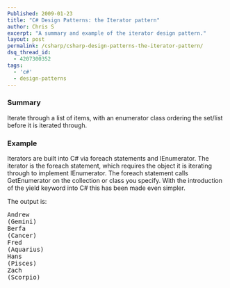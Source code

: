 ```yaml
---
Published: 2009-01-23
title: "C# Design Patterns: the Iterator pattern"
author: Chris S
excerpt: "A summary and example of the iterator design pattern."
layout: post
permalink: /csharp/csharp-design-patterns-the-iterator-pattern/
dsq_thread_id:
  - 4207300352
tags:
  - 'c#'
  - design-patterns
---
```

### Summary

Iterate through a list of items, with an enumerator class ordering the set/list before it is iterated through. 

<!--more-->

### Example

Iterators are built into C# via foreach statements and IEnumerator. The iterator is the foreach statement, which requires the object it is iterating through to implement IEnumerator. The foreach statement calls GetEnumerator on the collection or class you specify. With the introduction of the yield keyword into C# this has been made even simpler.

<script src="https://gist.github.com/yetanotherchris/4746312.js"></script>

The output is:

<pre>Andrew
(Gemini)
Berfa
(Cancer)
Fred
(Aquarius)
Hans
(Pisces)
Zach
(Scorpio)
</pre>